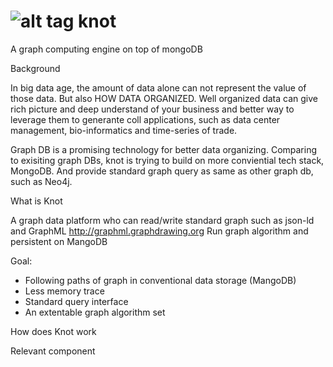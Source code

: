 ![alt tag](http://spirtfire.com/res/img/knot.png)
knot
====

A graph computing engine on top of mongoDB

Background

In big data age, the amount of data alone can not represent the value of those data. But also HOW DATA ORGANIZED. 
Well organized data can give rich picture and deep understand of your business and better way to leverage them to generante coll applications, such as data center management, bio-informatics and time-series of trade.  

Graph DB is a promising technology for better data organizing. Comparing to exisiting graph DBs, knot is trying to build on more conviential tech stack, MongoDB. And provide standard graph query as same as other graph db, such as Neo4j. 

What is Knot

A graph data platform who can read/write standard graph such as json-ld and GraphML http://graphml.graphdrawing.org
Run graph algorithm and persistent on MangoDB

Goal:
  * Following paths of graph in conventional data storage (MangoDB)
  * Less memory trace
  * Standard query interface
  * An extentable graph algorithm set

How does Knot work

Relevant component
  
